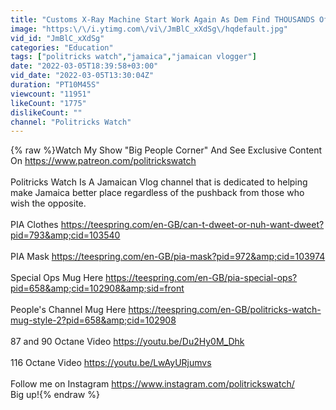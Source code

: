 ```yaml
---
title: "Customs X-Ray Machine Start Work Again As Dem Find THOUSANDS Of Ammo And Matics"
image: "https:\/\/i.ytimg.com\/vi\/JmBlC_xXdSg\/hqdefault.jpg"
vid_id: "JmBlC_xXdSg"
categories: "Education"
tags: ["politricks watch","jamaica","jamaican vlogger"]
date: "2022-03-05T18:39:58+03:00"
vid_date: "2022-03-05T13:30:04Z"
duration: "PT10M45S"
viewcount: "11951"
likeCount: "1775"
dislikeCount: ""
channel: "Politricks Watch"
---
```

{% raw %}Watch My Show &quot;Big People Corner&quot; And See Exclusive Content On <a rel="nofollow" target="blank" href="https://www.patreon.com/politrickswatch">https://www.patreon.com/politrickswatch</a><br /><br />Politricks Watch Is A Jamaican Vlog channel that is dedicated to helping make Jamaica  better place regardless of the pushback from those who wish the opposite.<br /><br />PIA Clothes <a rel="nofollow" target="blank" href="https://teespring.com/en-GB/can-t-dweet-or-nuh-want-dweet?pid=793&amp;cid=103540">https://teespring.com/en-GB/can-t-dweet-or-nuh-want-dweet?pid=793&amp;cid=103540</a><br /><br />PIA Mask <a rel="nofollow" target="blank" href="https://teespring.com/en-GB/pia-mask?pid=972&amp;cid=103974">https://teespring.com/en-GB/pia-mask?pid=972&amp;cid=103974</a><br /><br />Special Ops Mug Here <a rel="nofollow" target="blank" href="https://teespring.com/en-GB/pia-special-ops?pid=658&amp;cid=102908&amp;sid=front">https://teespring.com/en-GB/pia-special-ops?pid=658&amp;cid=102908&amp;sid=front</a><br /><br />People's Channel Mug Here <a rel="nofollow" target="blank" href="https://teespring.com/en-GB/politricks-watch-mug-style-2?pid=658&amp;cid=102908">https://teespring.com/en-GB/politricks-watch-mug-style-2?pid=658&amp;cid=102908</a><br /><br />87 and 90 Octane Video  <a rel="nofollow" target="blank" href="https://youtu.be/Du2Hy0M_Dhk">https://youtu.be/Du2Hy0M_Dhk</a><br /><br />116 Octane Video <a rel="nofollow" target="blank" href="https://youtu.be/LwAyURjumvs">https://youtu.be/LwAyURjumvs</a><br /><br />Follow me on Instagram <a rel="nofollow" target="blank" href="https://www.instagram.com/politrickswatch/">https://www.instagram.com/politrickswatch/</a><br />Big up!{% endraw %}
